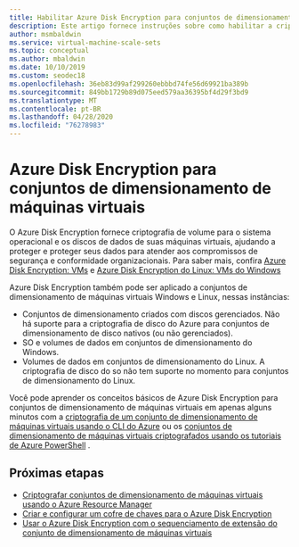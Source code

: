 ```yaml
---
title: Habilitar Azure Disk Encryption para conjuntos de dimensionamento de máquinas virtuais
description: Este artigo fornece instruções sobre como habilitar a criptografia de disco Microsoft Azure para conjuntos de dimensionamento de máquinas virtuais
author: msmbaldwin
ms.service: virtual-machine-scale-sets
ms.topic: conceptual
ms.author: mbaldwin
ms.date: 10/10/2019
ms.custom: seodec18
ms.openlocfilehash: 36eb83d99af299260ebbbd74fe56d69921ba389b
ms.sourcegitcommit: 849bb1729b89d075eed579aa36395bf4d29f3bd9
ms.translationtype: MT
ms.contentlocale: pt-BR
ms.lasthandoff: 04/28/2020
ms.locfileid: "76278983"
---
```

# <a name="azure-disk-encryption-for-virtual-machine-scale-sets"></a>Azure Disk Encryption para conjuntos de dimensionamento de máquinas virtuais

O Azure Disk Encryption fornece criptografia de volume para o sistema operacional e os discos de dados de suas máquinas virtuais, ajudando a proteger e proteger seus dados para atender aos compromissos de segurança e conformidade organizacionais. Para saber mais, confira [Azure Disk Encryption: VMs](../virtual-machines/linux/disk-encryption-overview.md) e [Azure Disk Encryption do Linux: VMs do Windows](../virtual-machines/windows/disk-encryption-overview.md)  

Azure Disk Encryption também pode ser aplicado a conjuntos de dimensionamento de máquinas virtuais Windows e Linux, nessas instâncias:
- Conjuntos de dimensionamento criados com discos gerenciados. Não há suporte para a criptografia de disco do Azure para conjuntos de dimensionamento de disco nativos (ou não gerenciados).
- SO e volumes de dados em conjuntos de dimensionamento do Windows.
- Volumes de dados em conjuntos de dimensionamento do Linux. A criptografia de disco do so não tem suporte no momento para conjuntos de dimensionamento do Linux.

Você pode aprender os conceitos básicos de Azure Disk Encryption para conjuntos de dimensionamento de máquinas virtuais em apenas alguns minutos com a [criptografia de um conjunto de dimensionamento de máquinas virtuais usando o CLI do Azure](disk-encryption-cli.md) ou os [conjuntos de dimensionamento de máquinas virtuais criptografados usando os tutoriais de Azure PowerShell](disk-encryption-powershell.md) .

## <a name="next-steps"></a>Próximas etapas

- [Criptografar conjuntos de dimensionamento de máquinas virtuais usando o Azure Resource Manager](disk-encryption-azure-resource-manager.md)
- [Criar e configurar um cofre de chaves para o Azure Disk Encryption](disk-encryption-key-vault.md)
- [Usar o Azure Disk Encryption com o sequenciamento de extensão do conjunto de dimensionamento de máquinas virtuais](disk-encryption-extension-sequencing.md)
